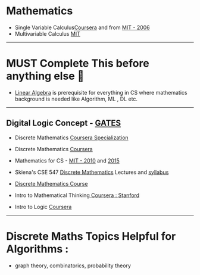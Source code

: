 # Mathematics

* Single Variable Calculus[Coursera](https://www.coursera.org/instructor/robghrist) and from [MIT - 2006](https://ocw.mit.edu/courses/mathematics/18-01-single-variable-calculus-fall-2006/)
* Multivariable Calculus [MIT](https://ocw.mit.edu/courses/mathematics/18-02-multivariable-calculus-fall-2007/index.htm)
---
# MUST Complete This before anything else :trident:
* [Linear Algebra](https://github.com/adhikariaman01/BookmarkSiteList/tree/master/MyBookmarkedLink/LinearAlgebra) is prerequisite for everything in CS where mathematics background is needed like Algorithm, ML , DL etc.
---
Digital Logic Concept - [GATES](https://www.youtube.com/playlist?list=PLEbnTDJUr_Ica5kK6UypsWpf95Ut2sK3o)
---
* Discrete Mathematics [Coursera Specialization](https://www.coursera.org/specializations/discrete-mathematics)
* Discrete Mathematics [Coursera](https://www.coursera.org/learn/discrete-mathematics)

* Mathematics for CS - [MIT - 2010](https://ocw.mit.edu/courses/electrical-engineering-and-computer-science/6-042j-mathematics-for-computer-science-fall-2010/index.htm) and [2015](https://ocw.mit.edu/courses/electrical-engineering-and-computer-science/6-042j-mathematics-for-computer-science-spring-2015/index.htm)

* Skiena's CSE 547 [Discrete Mathematics](http://www3.cs.stonybrook.edu/~algorith/math-video/) Lectures and [syllabus](http://www3.cs.stonybrook.edu/~skiena/547/)
* [Discrete Mathematics Course](http://www.aduni.org/courses/discrete/index.php?view=cw)
* Intro to Mathematical Thinking[ Coursera : Stanford](https://www.coursera.org/learn/mathematical-thinking)
* Intro to Logic [Coursera](https://www.coursera.org/learn/logic-introduction)
 ---
 # Discrete Maths Topics Helpful for Algorithms :
 * graph theory, combinatorics, probability theory
